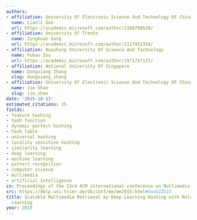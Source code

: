 ```yaml
---
authors:
- affiliation: University Of Electronic Science And Technology Of China
  name: Lianli Gao
  url: https://academic.microsoft.com/author/2166790520/
- affiliation: University Of Trento
  name: Jingkuan Song
  url: https://academic.microsoft.com/author/2127452354/
- affiliation: Huazhong University Of Science And Technology
  name: Fuhao Zou
  url: https://academic.microsoft.com/author/1971747127/
- affiliation: National University Of Singapore
  name: Dongxiang Zhang
  slug: dongxiang_zhang
- affiliation: University Of Electronic Science And Technology Of China
  name: Jie Shao
  slug: jie_shao
date: '2015-10-13'
estimated_citations: 35
fields:
- feature hashing
- hash function
- dynamic perfect hashing
- hash table
- universal hashing
- locality sensitive hashing
- similarity learning
- deep learning
- machine learning
- pattern recognition
- computer science
- multimedia
- artificial intelligence
in: Proceedings of the 23rd ACM international conference on Multimedia
src: https://dblp.uni-trier.de/db/conf/mm/mm2015.html#GaoSZZS15
title: Scalable Multimedia Retrieval by Deep Learning Hashing with Relative Similarity
  Learning
year: 2015
---
```


